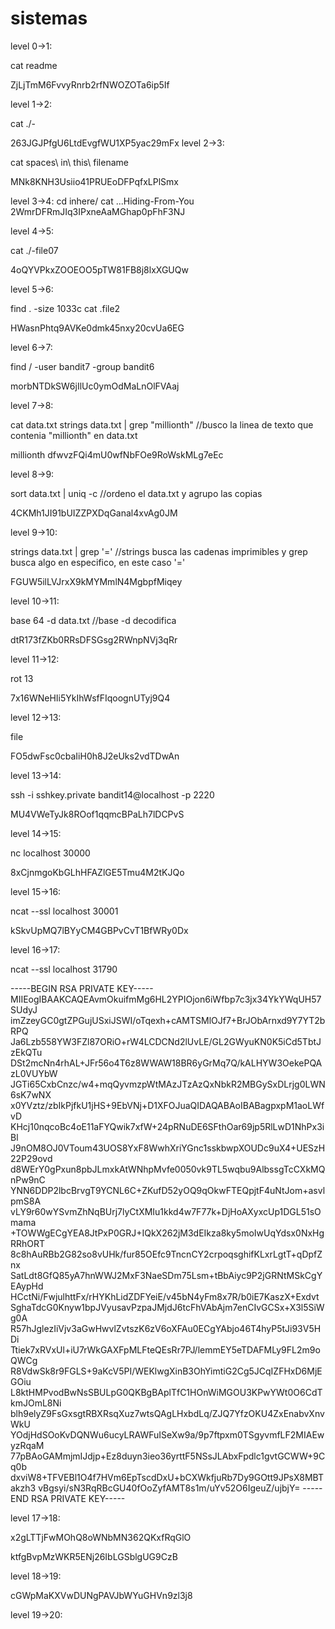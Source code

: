 # sistemas
level 0->1:

cat readme 

ZjLjTmM6FvvyRnrb2rfNWOZOTa6ip5If

level 1->2:

cat ./-

263JGJPfgU6LtdEvgfWU1XP5yac29mFx
level 2->3:

cat spaces\ in\ this\ filename

MNk8KNH3Usiio41PRUEoDFPqfxLPlSmx

level 3->4:
cd inhere/
cat ...Hiding-From-You
2WmrDFRmJIq3IPxneAaMGhap0pFhF3NJ

level 4->5:

cat ./-file07

4oQYVPkxZOOEOO5pTW81FB8j8lxXGUQw

level 5->6:

find . -size 1033c
cat .file2

HWasnPhtq9AVKe0dmk45nxy20cvUa6EG

level 6->7:

find / -user bandit7 -group bandit6

morbNTDkSW6jIlUc0ymOdMaLnOlFVAaj

level 7->8:

cat data.txt
strings data.txt | grep "millionth"    //busco la linea de texto que contenia "millionth" en data.txt

millionth       dfwvzFQi4mU0wfNbFOe9RoWskMLg7eEc

level 8->9:

sort data.txt | uniq -c   //ordeno el data.txt y agrupo las copias

4CKMh1JI91bUIZZPXDqGanal4xvAg0JM

level 9->10:

strings data.txt | grep '='   //strings busca las cadenas imprimibles y grep busca algo en especifico, en este caso '='

FGUW5ilLVJrxX9kMYMmlN4MgbpfMiqey

level 10->11:

base 64 -d data.txt   //base -d decodifica

dtR173fZKb0RRsDFSGsg2RWnpNVj3qRr

level 11->12:

rot 13

7x16WNeHIi5YkIhWsfFIqoognUTyj9Q4


level 12->13:

file 

FO5dwFsc0cbaIiH0h8J2eUks2vdTDwAn

level 13->14:

ssh -i sshkey.private bandit14@localhost -p 2220

MU4VWeTyJk8ROof1qqmcBPaLh7lDCPvS

level 14->15:

nc localhost 30000

8xCjnmgoKbGLhHFAZlGE5Tmu4M2tKJQo

level 15->16:

ncat --ssl localhost 30001

kSkvUpMQ7lBYyCM4GBPvCvT1BfWRy0Dx

level 16->17:

ncat --ssl localhost 31790

-----BEGIN RSA PRIVATE KEY-----
MIIEogIBAAKCAQEAvmOkuifmMg6HL2YPIOjon6iWfbp7c3jx34YkYWqUH57SUdyJ
imZzeyGC0gtZPGujUSxiJSWI/oTqexh+cAMTSMlOJf7+BrJObArnxd9Y7YT2bRPQ
Ja6Lzb558YW3FZl87ORiO+rW4LCDCNd2lUvLE/GL2GWyuKN0K5iCd5TbtJzEkQTu
DSt2mcNn4rhAL+JFr56o4T6z8WWAW18BR6yGrMq7Q/kALHYW3OekePQAzL0VUYbW
JGTi65CxbCnzc/w4+mqQyvmzpWtMAzJTzAzQxNbkR2MBGySxDLrjg0LWN6sK7wNX
x0YVztz/zbIkPjfkU1jHS+9EbVNj+D1XFOJuaQIDAQABAoIBABagpxpM1aoLWfvD
KHcj10nqcoBc4oE11aFYQwik7xfW+24pRNuDE6SFthOar69jp5RlLwD1NhPx3iBl
J9nOM8OJ0VToum43UOS8YxF8WwhXriYGnc1sskbwpXOUDc9uX4+UESzH22P29ovd
d8WErY0gPxun8pbJLmxkAtWNhpMvfe0050vk9TL5wqbu9AlbssgTcCXkMQnPw9nC
YNN6DDP2lbcBrvgT9YCNL6C+ZKufD52yOQ9qOkwFTEQpjtF4uNtJom+asvlpmS8A
vLY9r60wYSvmZhNqBUrj7lyCtXMIu1kkd4w7F77k+DjHoAXyxcUp1DGL51sOmama
+TOWWgECgYEA8JtPxP0GRJ+IQkX262jM3dEIkza8ky5moIwUqYdsx0NxHgRRhORT
8c8hAuRBb2G82so8vUHk/fur85OEfc9TncnCY2crpoqsghifKLxrLgtT+qDpfZnx
SatLdt8GfQ85yA7hnWWJ2MxF3NaeSDm75Lsm+tBbAiyc9P2jGRNtMSkCgYEAypHd
HCctNi/FwjulhttFx/rHYKhLidZDFYeiE/v45bN4yFm8x7R/b0iE7KaszX+Exdvt
SghaTdcG0Knyw1bpJVyusavPzpaJMjdJ6tcFhVAbAjm7enCIvGCSx+X3l5SiWg0A
R57hJglezIiVjv3aGwHwvlZvtszK6zV6oXFAu0ECgYAbjo46T4hyP5tJi93V5HDi
Ttiek7xRVxUl+iU7rWkGAXFpMLFteQEsRr7PJ/lemmEY5eTDAFMLy9FL2m9oQWCg
R8VdwSk8r9FGLS+9aKcV5PI/WEKlwgXinB3OhYimtiG2Cg5JCqIZFHxD6MjEGOiu
L8ktHMPvodBwNsSBULpG0QKBgBAplTfC1HOnWiMGOU3KPwYWt0O6CdTkmJOmL8Ni
blh9elyZ9FsGxsgtRBXRsqXuz7wtsQAgLHxbdLq/ZJQ7YfzOKU4ZxEnabvXnvWkU
YOdjHdSOoKvDQNWu6ucyLRAWFuISeXw9a/9p7ftpxm0TSgyvmfLF2MIAEwyzRqaM
77pBAoGAMmjmIJdjp+Ez8duyn3ieo36yrttF5NSsJLAbxFpdlc1gvtGCWW+9Cq0b
dxviW8+TFVEBl1O4f7HVm6EpTscdDxU+bCXWkfjuRb7Dy9GOtt9JPsX8MBTakzh3
vBgsyi/sN3RqRBcGU40fOoZyfAMT8s1m/uYv52O6IgeuZ/ujbjY=
-----END RSA PRIVATE KEY-----

level 17->18:

x2gLTTjFwMOhQ8oWNbMN362QKxfRqGlO

ktfgBvpMzWKR5ENj26IbLGSblgUG9CzB

level 18->19:

cGWpMaKXVwDUNgPAVJbWYuGHVn9zl3j8

level 19->20:






